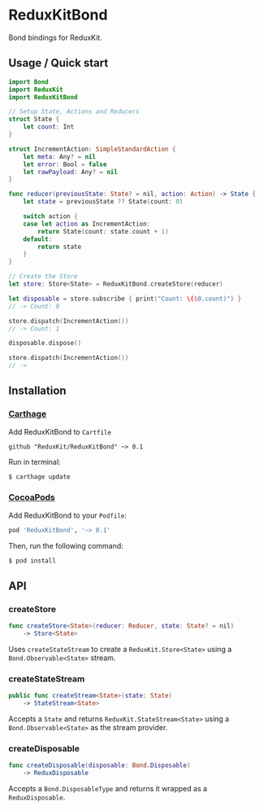 # ReduxKitBond

Bond bindings for ReduxKit.

## Usage / Quick start

```swift
import Bond
import ReduxKit
import ReduxKitBond

// Setup State, Actions and Reducers
struct State {
    let count: Int
}

struct IncrementAction: SimpleStandardAction {
    let meta: Any? = nil
    let error: Bool = false
    let rawPayload: Any? = nil
}

func reducer(previousState: State? = nil, action: Action) -> State {
    let state = previousState ?? State(count: 0)

    switch action {
    case let action as IncrementAction:
        return State(count: state.count + 1)
    default:
        return state
    }
}

// Create the Store
let store: Store<State> = ReduxKitBond.createStore(reducer)

let disposable = store.subscribe { print("Count: \($0.count)") }
// -> Count: 0

store.dispatch(IncrementAction())
// -> Count: 1

disposable.dispose()

store.dispatch(IncrementAction())
// ->
```

## Installation

### [Carthage](https://github.com/Carthage/Carthage)

Add ReduxKitBond to `Cartfile`
```
github "ReduxKit/ReduxKitBond" ~> 0.1
```

Run in terminal:
```bash
$ carthage update
```

### [CocoaPods](http://cocoapods.org)

Add ReduxKitBond to your `Podfile`:

```ruby
pod 'ReduxKitBond', '~> 0.1'
```

Then, run the following command:

```bash
$ pod install
```

## API

### createStore

```swift
func createStore<State>(reducer: Reducer, state: State? = nil)
	-> Store<State>
```

Uses `createStateStream` to create a `ReduxKit.Store<State>` using a `Bond.Observable<State>` stream.


### createStateStream

```swift
public func createStream<State>(state: State)
	-> StateStream<State>
```

Accepts a `State` and returns `ReduxKit.StateStream<State>` using a `Bond.Observable<State>` as the stream provider.

### createDisposable

```swift
func createDisposable(disposable: Bond.Disposable)
	-> ReduxDisposable
```

Accepts a `Bond.DisposableType` and returns it wrapped as a `ReduxDisposable`.
